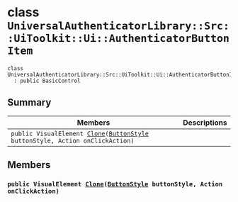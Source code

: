 # class `UniversalAuthenticatorLibrary::Src::UiToolkit::Ui::AuthenticatorButtonItem` 

```
class UniversalAuthenticatorLibrary::Src::UiToolkit::Ui::AuthenticatorButtonItem
  : public BasicControl
```

## Summary

 Members                        | Descriptions                                
--------------------------------|---------------------------------------------
`public VisualElement `[`Clone`](#class_universal_authenticator_library_1_1_src_1_1_ui_toolkit_1_1_ui_1_1_authenticator_button_item_1a6346ab8d5e3c89e21b46f467af510a0b)`(`[`ButtonStyle`](.github/workflows/documentation/md/ButtonStyle.md#class_button_style)` buttonStyle, Action onClickAction)` | 

## Members

### `public VisualElement `[`Clone`](#class_universal_authenticator_library_1_1_src_1_1_ui_toolkit_1_1_ui_1_1_authenticator_button_item_1a6346ab8d5e3c89e21b46f467af510a0b)`(`[`ButtonStyle`](.github/workflows/documentation/md/ButtonStyle.md#class_button_style)` buttonStyle, Action onClickAction)` 


